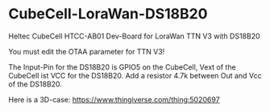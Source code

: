 # CubeCell-LoraWan-DS18B20
Heltec CubeCell HTCC-AB01 Dev-Board for LoraWan TTN V3 with DS18B20

You must edit the OTAA parameter for TTN V3!

The Input-Pin for the DS18B20 is GPIO5 on the CubeCell, 
Vext of the CubeCell ist VCC for the DS18B20.
Add a resistor 4.7k between Out and Vcc of the DS18B20.

Here is a 3D-case:
https://www.thingiverse.com/thing:5020697

